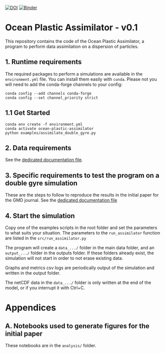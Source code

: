 [![DOI](https://zenodo.org/badge/DOI/10.5281/zenodo.4278048.svg)](https://doi.org/10.5281/zenodo.4278048)
[![Binder](https://mybinder.org/badge_logo.svg)](https://mybinder.org/v2/gh/gaelforget/Ocean-Plastic-Assimilator/gfdev01?urlpath=lab)

# Ocean Plastic Assimilator - v0.1

This repository contains the code of the Ocean Plastic Assimilator, a program to perform data assimilation on a dispersion of particles.

## 1. Runtime requirements

The required packages to perform a simulations are available in the `environment.yml` file.
You can install them easily with `conda`. Please not you will need to add the conda-forge channels to your config:

```
conda config --add channels conda-forge
conda config --set channel_priority strict
```

## 1.1 Get Started

```
conda env create -f environment.yml
conda activate ocean-plastic-assimilator
python examples/assimilate_double_gyre.py
```

## 2. Data requirements

See the [dedicated documentation file](docs/data_requirements.md).

## 3. Specific requirements to test the program on a double gyre simulation

These are the steps to follow to reproduce the results in the initial paper for the GMD journal.
See the [dedicated documentation file](docs/double_gyre.md)

## 4. Start the simulation

Copy one of the examples scripts in the root folder and set the parameters to what suits your situation.
The parameters to the `run_assimilator` function are listed in the `src/run_assimilator.py`

The program will create a `data_.../` folder in the main data folder, and an `output_.../` folder in the outputs folder. If these folders already exist, the simulation will not start in order to not erase existing data.

Graphs and metrics csv logs are periodically output of the simulation and written in the output folder.

The netCDF data in the `data_.../` folder is only written at the end of the model, or if you interrupt it with Ctrl+C.

# Appendices

## A. Notebooks used to generate figures for the initial paper

These notebooks are in the `analysis/` folder.
